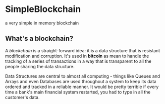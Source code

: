 # SimpleBlockchain
a very simple in memory blockchain

## What's a blockchain?

A _blockchain_ is a straight-forward idea: it is a data structure that is resistant modification and corruption.
It's used in **bitcoin** as mean to handle the tracking of a series of transactions in a way that is transparent to all the people sharing the data structure.

Data Structures are central to almost all computing - things like Queues and Arrays and even Databases are used throughout a system to keep its data ordered and tracked in a reliable manner. It would be pretty terrible if every time a bank's main financial system restarted, you had to type in all the customer's data.

